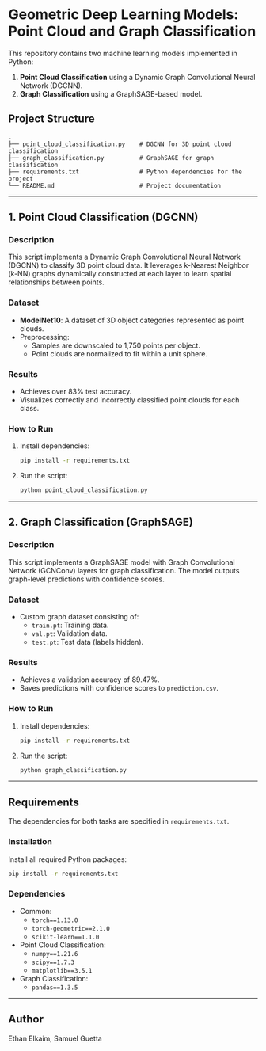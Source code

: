 # Geometric Deep Learning Models: Point Cloud and Graph Classification

This repository contains two machine learning models implemented in Python:
1. **Point Cloud Classification** using a Dynamic Graph Convolutional Neural Network (DGCNN).
2. **Graph Classification** using a GraphSAGE-based model.

## Project Structure
```
.
├── point_cloud_classification.py    # DGCNN for 3D point cloud classification
├── graph_classification.py          # GraphSAGE for graph classification
├── requirements.txt                 # Python dependencies for the project
└── README.md                        # Project documentation
```

---

## 1. Point Cloud Classification (DGCNN)

### Description
This script implements a Dynamic Graph Convolutional Neural Network (DGCNN) to classify 3D point cloud data. It leverages k-Nearest Neighbor (k-NN) graphs dynamically constructed at each layer to learn spatial relationships between points.

### Dataset
- **ModelNet10**: A dataset of 3D object categories represented as point clouds.
- Preprocessing:
  - Samples are downscaled to 1,750 points per object.
  - Point clouds are normalized to fit within a unit sphere.

### Results
- Achieves over 83% test accuracy.
- Visualizes correctly and incorrectly classified point clouds for each class.

### How to Run
1. Install dependencies:
   ```bash
   pip install -r requirements.txt
   ```
2. Run the script:
   ```bash
   python point_cloud_classification.py
   ```

---

## 2. Graph Classification (GraphSAGE)

### Description
This script implements a GraphSAGE model with Graph Convolutional Network (GCNConv) layers for graph classification. The model outputs graph-level predictions with confidence scores.

### Dataset
- Custom graph dataset consisting of:
  - `train.pt`: Training data.
  - `val.pt`: Validation data.
  - `test.pt`: Test data (labels hidden).
  
### Results
- Achieves a validation accuracy of 89.47%.
- Saves predictions with confidence scores to `prediction.csv`.

### How to Run
1. Install dependencies:
   ```bash
   pip install -r requirements.txt
   ```
2. Run the script:
   ```bash
   python graph_classification.py
   ```

---

## Requirements
The dependencies for both tasks are specified in `requirements.txt`.

### Installation
Install all required Python packages:
```bash
pip install -r requirements.txt
```

### Dependencies
- Common:
  - `torch==1.13.0`
  - `torch-geometric==2.1.0`
  - `scikit-learn==1.1.0`
- Point Cloud Classification:
  - `numpy==1.21.6`
  - `scipy==1.7.3`
  - `matplotlib==3.5.1`
- Graph Classification:
  - `pandas==1.3.5`

---

## Author
Ethan Elkaim, Samuel Guetta
